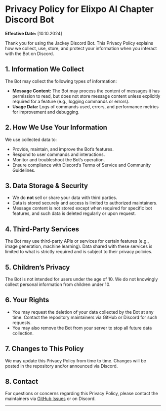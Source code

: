 # Privacy Policy for Elixpo AI Chapter Discord Bot

**Effective Date:** [10.10.2024]

Thank you for using the Jackey Discord Bot.  This Privacy Policy explains how we collect, use, store, and protect your information when you interact with the Bot on Discord.

## 1. Information We Collect

The Bot may collect the following types of information:

- **Message Content:** The Bot may process the content of messages it has permission to read, but does not store message content unless explicitly required for a feature (e.g., logging commands or errors).
- **Usage Data:** Logs of commands used, errors, and performance metrics for improvement and debugging.

## 2. How We Use Your Information

We use collected data to:

- Provide, maintain, and improve the Bot’s features.
- Respond to user commands and interactions.
- Monitor and troubleshoot the Bot’s operation.
- Ensure compliance with Discord’s Terms of Service and Community Guidelines.

## 3. Data Storage & Security

- We do **not** sell or share your data with third parties.
- Data is stored securely and access is limited to authorized maintainers.
- Message content is not stored except when required for specific bot features, and such data is deleted regularly or upon request.

## 4. Third-Party Services

The Bot may use third-party APIs or services for certain features (e.g., image generation, machine learning). Data shared with these services is limited to what is strictly required and is subject to their privacy policies.

## 5. Children’s Privacy

The Bot is not intended for users under the age of 10. We do not knowingly collect personal information from children under 10.

## 6. Your Rights

- You may request the deletion of your data collected by the Bot at any time. Contact the repository maintainers via GitHub or Discord for such requests.
- You may also remove the Bot from your server to stop all future data collection.

## 7. Changes to This Policy

We may update this Privacy Policy from time to time. Changes will be posted in the repository and/or announced via Discord.

## 8. Contact

For questions or concerns regarding this Privacy Policy, please contact the maintainers via [GitHub Issues](https://github.com/Circuit-Overtime/elixpo_ai_chapter/issues) or on Discord.

---
